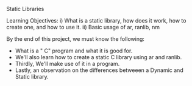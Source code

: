 Static Libraries 

Learning Objectives: 
i) What is a static library, how does it work, how to create one, and how to use it.
ii) Basic usage of ar, ranlib, nm

By the end of this project, we must know the following: 
- What is a " C" program and what it is good for.
- We'll also learn how to create a static C library using ar and ranlib. 
- Thirdly, We'll make use of it in a program.
- Lastly, an observation on the differences betweeen a Dynamic and Static library.
